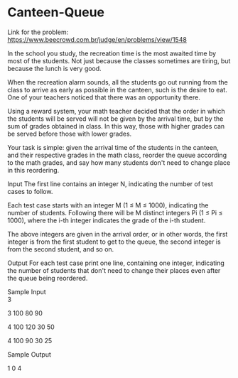 # Canteen-Queue
Link for the problem: https://www.beecrowd.com.br/judge/en/problems/view/1548

In the school you study, the recreation time is the most awaited time by most of the students. Not just because the classes sometimes are tiring, but because the lunch is very good.

When the recreation alarm sounds, all the students go out running from the class to arrive as early as possible in the canteen, such is the desire to eat. One of your teachers noticed that there was an opportunity there.

Using a reward system, your math teacher decided that the order in which the students will be served will not be given by the arrival time, but by the sum of grades obtained in class. In this way, those with higher grades can be served before those with lower grades.

Your task is simple: given the arrival time of the students in the canteen, and their respective grades in the math class, reorder the queue according to the math grades, and say how many students don't need to change place in this reordering.

Input
The first line contains an integer N, indicating the number of test cases to follow.

Each test case starts with an integer M (1 ≤ M ≤ 1000), indicating the number of students. Following there will be M distinct integers Pi (1 ≤ Pi ≤ 1000), where the i-th integer indicates the grade of the i-th student.

The above integers are given in the arrival order, or in other words, the first integer is from the first student to get to the queue, the second integer is from the second student, and so on.

Output
For each test case print one line, containing one integer, indicating the number of students that don't need to change their places even after the queue being reordered.

Sample Input	
3

3
100 80 90

4
100 120 30 50

4
100 90 30 25

Sample Output

1
0
4
